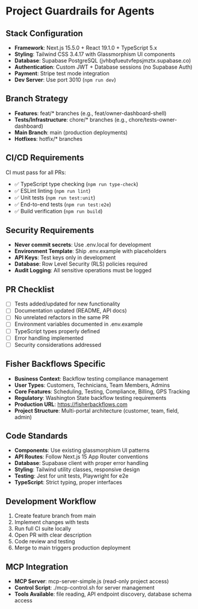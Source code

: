 # Project Guardrails for Agents

## Stack Configuration
- **Framework**: Next.js 15.5.0 + React 19.1.0 + TypeScript 5.x
- **Styling**: Tailwind CSS 3.4.17 with Glassmorphism UI components
- **Database**: Supabase PostgreSQL (jvhbqfueutvfepsjmztx.supabase.co)
- **Authentication**: Custom JWT + Database sessions (no Supabase Auth)
- **Payment**: Stripe test mode integration
- **Dev Server**: Use port 3010 (`npm run dev`)

## Branch Strategy
- **Features**: feat/* branches (e.g., feat/owner-dashboard-shell)
- **Tests/Infrastructure**: chore/* branches (e.g., chore/tests-owner-dashboard)
- **Main Branch**: main (production deployments)
- **Hotfixes**: hotfix/* branches

## CI/CD Requirements
CI must pass for all PRs:
- ✅ TypeScript type checking (`npm run type-check`)
- ✅ ESLint linting (`npm run lint`)
- ✅ Unit tests (`npm run test:unit`)
- ✅ End-to-end tests (`npm run test:e2e`)
- ✅ Build verification (`npm run build`)

## Security Requirements
- **Never commit secrets**: Use .env.local for development
- **Environment Template**: Ship .env.example with placeholders
- **API Keys**: Test keys only in development
- **Database**: Row Level Security (RLS) policies required
- **Audit Logging**: All sensitive operations must be logged

## PR Checklist
- [ ] Tests added/updated for new functionality
- [ ] Documentation updated (README, API docs)
- [ ] No unrelated refactors in the same PR
- [ ] Environment variables documented in .env.example
- [ ] TypeScript types properly defined
- [ ] Error handling implemented
- [ ] Security considerations addressed

## Fisher Backflows Specific
- **Business Context**: Backflow testing compliance management
- **User Types**: Customers, Technicians, Team Members, Admins
- **Core Features**: Scheduling, Testing, Compliance, Billing, GPS Tracking
- **Regulatory**: Washington State backflow testing requirements
- **Production URL**: https://fisherbackflows.com
- **Project Structure**: Multi-portal architecture (customer, team, field, admin)

## Code Standards
- **Components**: Use existing glassmorphism UI patterns
- **API Routes**: Follow Next.js 15 App Router conventions
- **Database**: Supabase client with proper error handling
- **Styling**: Tailwind utility classes, responsive design
- **Testing**: Jest for unit tests, Playwright for e2e
- **TypeScript**: Strict typing, proper interfaces

## Development Workflow
1. Create feature branch from main
2. Implement changes with tests
3. Run full CI suite locally
4. Open PR with clear description
5. Code review and testing
6. Merge to main triggers production deployment

## MCP Integration
- **MCP Server**: mcp-server-simple.js (read-only project access)
- **Control Script**: ./mcp-control.sh for server management
- **Tools Available**: file reading, API endpoint discovery, database schema access